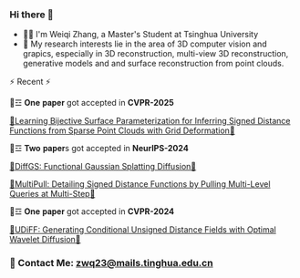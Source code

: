 ### Hi there 👋
- :man_technologist: I'm Weiqi Zhang, a Master's Student at Tsinghua University
- :telescope: My research interests lie in the area of 3D computer vision and grapics, especially in 3D reconstruction, multi-view 3D reconstruction, generative models and and surface reconstruction from point clouds.


⚡ Recent ⚡

💬☲ **One** 𝐩𝐚𝐩𝐞𝐫 got accepted in **CVPR-2025**

[🔭Learning Bijective Surface Parameterization for Inferring Signed Distance Functions from Sparse Point Clouds with Grid Deformation🔭](https://weiqi-zhang.github.io/UDiFF/) 


💬☲ **Two** 𝐩𝐚𝐩𝐞𝐫s got accepted in **NeurIPS-2024**

[🔭DiffGS: Functional Gaussian Splatting Diffusion🔭](https://junshengzhou.github.io/DiffGS/) 

[🔭MultiPull: Detailing Signed Distance Functions by Pulling Multi-Level Queries at Multi-Step🔭](https://takeshie.github.io/MultiPull/) 

💬☲ **One** 𝐩𝐚𝐩𝐞𝐫 got accepted in **CVPR-2024**

[🔭UDiFF: Generating Conditional Unsigned Distance Fields with Optimal Wavelet Diffusion🔭](https://weiqi-zhang.github.io/UDiFF/) 
### 📧 Contact Me: zwq23@mails.tinghua.edu.cn

<!--
**Bitterdhg/Bitterdhg** is a ✨ _special_ ✨ repository because its `README.md` (this file) appears on your GitHub profile.

Here are some ideas to get you started:

- 🔭 I’m currently working on ...
- 🌱 I’m currently learning ...
- 👯 I’m looking to collaborate on ...
- 🤔 I’m looking for help with ...
- 💬 Ask me about ...
- 📫 How to reach me: ...
- 😄 Pronouns: ...
- ⚡ Fun fact: ...
-->
